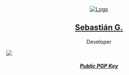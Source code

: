 <div align="center">
    <a href="http://ssh.lat/sebas">
        <img src="https://img.icons8.com/plumpy/284/s.png" alt="Logo"/>  
    </a>
    <h2 align="center">
        <a href="https://ssh.lat/sebas">Sebastián G.</a>
    </h2>
</div>
    
<p align="center">Developer</p>
  
![](https://i.imgur.com/waxVImv.png)

<h5 align="center">
    <a href="https://ssh.lat/sebas.key">Public PGP Key</a>
</h5>

<!-- Hi there -->
